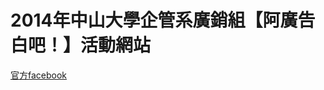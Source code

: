 # 2014年中山大學企管系廣銷組【阿廣告白吧！】活動網站

[官方facebook](https://www.facebook.com/2014%E7%AC%AC%E4%BA%94%E5%B1%86-%E9%98%BF%E5%BB%A3%E5%91%8A%E7%99%BD%E5%90%A7-%E4%BC%81%E6%A5%AD%E5%BB%A3%E5%91%8A%E5%BD%B1%E7%89%87%E5%A4%A7%E8%B3%BD-847470911954286/timeline)